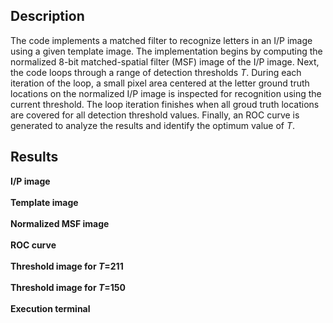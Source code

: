 ## Description
The code implements a matched filter to recognize letters in an I/P image using a given template image. The implementation begins by computing the normalized 8-bit matched-spatial filter (MSF) image of the I/P image. Next, the code loops through a range of detection thresholds *T*. During each iteration of the loop, a small pixel area centered at the letter ground truth locations on the normalized I/P image is inspected for recognition using the current threshold. The loop iteration finishes when all groud truth locations are covered for all detection threshold values. Finally, an ROC curve is generated to analyze the results and identify the optimum value of *T*.<br />

## Results
**I/P image** <br />
![]() <br /><br />
**Template image** <br />
![]() <br /><br />
**Normalized MSF image** <br />
![]() <br /><br />
**ROC curve**  <br />
![]() <br /><br />
**Threshold image for *T*=211**  <br />
![]() <br /><br />
**Threshold image for *T*=150**  <br />
![]() <br /><br />
**Execution terminal**  <br />
![]() <br /><br />
